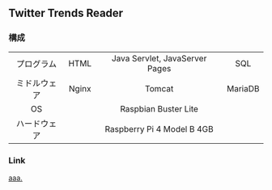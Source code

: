## Twitter Trends Reader
### 構成
|||||
|:---:|:---:|:---:|:---:|
|プログラム|HTML|Java Servlet, JavaServer Pages|SQL|
|ミドルウェア|Nginx|Tomcat|MariaDB|
|OS||Raspbian Buster Lite||
|ハードウェア||Raspberry Pi 4 Model B 4GB||
### Link
[aaa.](https://developer.twitter.com/en/docs/api-reference-index)